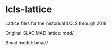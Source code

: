 # lcls-lattice

Lattice files for the historical LCLS through 2018

Original SLAC MAD lattice:
mad/

Bmad model:
bmad/


